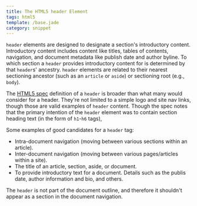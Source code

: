 ```yaml
---
title: The HTML5 header Element
tags: html5
template: /base.jade
category: snippet
---
```


`header` elements are designed to designate a section's introductory content. Introductory content includes content like titles, tables of contents, navigation, and document metadata like publish date and author byline. To which section a `header` provides introductory content for is determined by that `header`s' ancestry. `header` elements are related to their nearest sectioning ancestor (such as an `article` or `aside`) or sectioning root (e.g., `body`). 

The [HTML5 spec](http://www.w3.org/TR/html5/sections.html#the-header-element) definition of a `header` is broader than what many would consider for a header. They're not limited to a simple logo and site nav links, though those are valid examples of `header` content. Though the spec notes that the primary intention of the `header` element was to contain section heading text (in the form of `h1`-`h6` tags), 

Some examples of good candidates for a `header` tag:

* Intra-document navigation (moving between various sections within an article).
* Inter-document navigation (moving between various pages/articles within a site).
* The title of an article, section, aside, or document.
* To provide introductory text for a document. Details such as the publis date, author information and bio, and others.

The `header` is not part of the document outline, and therefore it shouldn't appear as a section in the document navigation.
